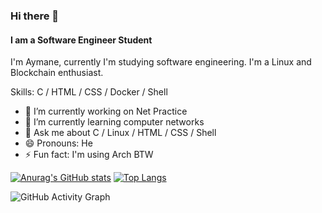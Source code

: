 ### Hi there 👋
#### I am a Software Engineer Student
I'm Aymane, currently I'm studying software engineering. I'm a Linux and Blockchain enthusiast.

Skills: C / HTML / CSS / Docker / Shell

- 🔭 I’m currently working on Net Practice
- 🌱 I’m currently learning computer networks
- 💬 Ask me about C / Linux / HTML / CSS / Shell
- 😄 Pronouns: He 
- ⚡ Fun fact: I'm using Arch BTW 


[![Anurag's GitHub stats](https://github-readme-stats.vercel.app/api?username=aynaever&count_private=true&theme=gruvbox)](https://github.com/aynaever/github-readme-stats)   [![Top Langs](https://github-readme-stats.vercel.app/api/top-langs/?username=aynaever&theme=gruvbox)](https://github.com/aynaever/github-readme-stats)

![GitHub Activity Graph](https://activity-graph.herokuapp.com/graph?username=aynaever&theme=gruvbox)  
